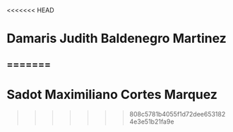 <<<<<<< HEAD
# Damaris Judith Baldenegro Martinez
=======
-----------------
# Sadot Maximiliano Cortes Marquez
>>>>>>> 808c5781b4055f1d72dee6531824e3e51b21fa9e
